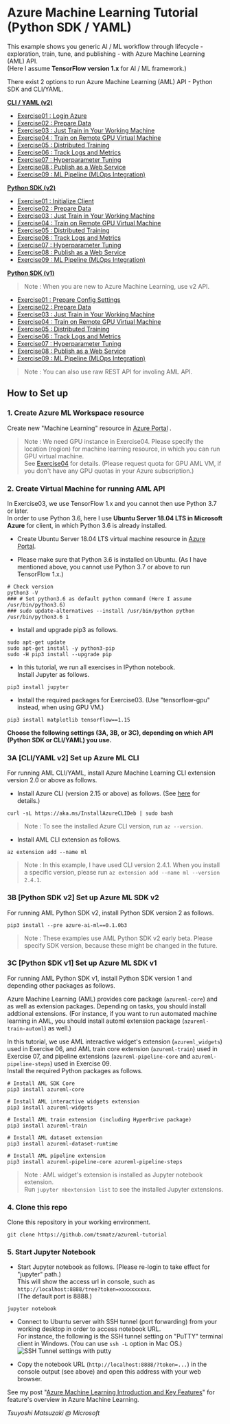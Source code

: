 # Azure Machine Learning Tutorial (Python SDK / YAML)

This example shows you generic AI / ML workflow through lifecycle - exploration, train, tune, and publishing - with Azure Machine Learning (AML) API.<br>
(Here I assume **TensorFlow version 1.x** for AI / ML framework.)

There exist 2 options to run Azure Machine Learning (AML) API - Python SDK and CLI/YAML.

<ins>**CLI / YAML (v2)**</ins>

- [Exercise01 : Login Azure](./cli_yaml/exercise01_login_azure.ipynb)
- [Exercise02 : Prepare Data](./cli_yaml/exercise02_prepare_data.ipynb)
- [Exercise03 : Just Train in Your Working Machine](./cli_yaml/exercise03_train_simple.ipynb)
- [Exercise04 : Train on Remote GPU Virtual Machine](./cli_yaml/exercise04_train_remote.ipynb)
- [Exercise05 : Distributed Training](./cli_yaml/exercise05_train_distributed.ipynb)
- [Exercise06 : Track Logs and Metrics](./cli_yaml/exercise06_experimentation.ipynb)
- [Exercise07 : Hyperparameter Tuning](./cli_yaml/exercise07_tune_hyperparameter.ipynb)
- [Exercise08 : Publish as a Web Service](./cli_yaml/exercise08_publish_model.ipynb)
- [Exercise09 : ML Pipeline (MLOps Integration)](./cli_yaml/exercise09_ml_pipeline.ipynb)

<ins>**Python SDK (v2)**</ins>

- [Exercise01 : Initialize Client](./python_sdk2/exercise01_initialize_client.ipynb)
- [Exercise02 : Prepare Data](./python_sdk2/exercise02_prepare_data.ipynb)
- [Exercise03 : Just Train in Your Working Machine](./python_sdk2/exercise03_train_simple.ipynb)
- [Exercise04 : Train on Remote GPU Virtual Machine](./python_sdk2/exercise04_train_remote.ipynb)
- [Exercise05 : Distributed Training](./python_sdk2/exercise05_train_distributed.ipynb)
- [Exercise06 : Track Logs and Metrics](./python_sdk2/exercise06_experimentation.ipynb)
- [Exercise07 : Hyperparameter Tuning](./python_sdk2/exercise07_tune_hyperparameter.ipynb)
- [Exercise08 : Publish as a Web Service](./python_sdk2/exercise08_publish_model.ipynb)
- [Exercise09 : ML Pipeline (MLOps Integration)](./python_sdk2/exercise09_ml_pipeline.ipynb)

<ins>**Python SDK (v1)**</ins>

> Note : When you are new to Azure Machine Learning, use v2 API.

- [Exercise01 : Prepare Config Settings](./notebooks/exercise01_prepare_config.ipynb)
- [Exercise02 : Prepare Data](./notebooks/exercise02_prepare_data.ipynb)
- [Exercise03 : Just Train in Your Working Machine](./notebooks/exercise03_train_simple.ipynb)
- [Exercise04 : Train on Remote GPU Virtual Machine](./notebooks/exercise04_train_remote.ipynb)
- [Exercise05 : Distributed Training](./notebooks/exercise05_train_distributed.ipynb)
- [Exercise06 : Track Logs and Metrics](./notebooks/exercise06_experimentation.ipynb)
- [Exercise07 : Hyperparameter Tuning](./notebooks/exercise07_tune_hyperparameter.ipynb)
- [Exercise08 : Publish as a Web Service](./notebooks/exercise08_publish_model.ipynb)
- [Exercise09 : ML Pipeline (MLOps Integration)](./notebooks/exercise09_ml_pipeline.ipynb)

> Note : You can also use raw REST API for involing AML API.

## How to Set up

### 1. Create Azure ML Workspace resource

Create new "Machine Learning" resource in [Azure Portal](https://portal.azure.com/) .

> Note : We need GPU instance in Exercise04. Please specify the location (region) for machine learning resource, in which you can run GPU virtual machine.<br>
> See [Exercise04](./notebooks/exercise04_train_remote.ipynb) for details. (Please request quota for GPU AML VM, if you don't have any GPU quotas in your Azure subscription.)

### 2. Create Virtual Machine for running AML API

In Exercise03, we use TensorFlow 1.x and you cannot then use Python 3.7 or later.<br>
In order to use Python 3.6, here I use **Ubuntu Server 18.04 LTS in Microsoft Azure** for client, in which Python 3.6 is already installed.

- Create Ubuntu Server 18.04 LTS virtual machine resource in [Azure Portal](https://portal.azure.com/).

- Please make sure that Python 3.6 is installed on Ubuntu. (As I have mentioned above, you cannot use Python 3.7 or above to run TensorFlow 1.x.)

```
# Check version
python3 -V
### # Set python3.6 as default python command (Here I assume /usr/bin/python3.6)
### sudo update-alternatives --install /usr/bin/python python /usr/bin/python3.6 1
````

- Install and upgrade pip3 as follows.

```
sudo apt-get update
sudo apt-get install -y python3-pip
sudo -H pip3 install --upgrade pip
```

- In this tutorial, we run all exercises in IPython notebook.<br>
  Install Jupyter as follows.

```
pip3 install jupyter
```

- Install the required packages for Exercise03. (Use "tensorflow-gpu" instead, when using GPU VM.)

```
pip3 install matplotlib tensorflow==1.15
```

**Choose the following settings (3A, 3B, or 3C), depending on which API (Python SDK or CLI/YAML) you use.**

### 3A [CLI/YAML v2] Set up Azure ML CLI

For running AML CLI/YAML, install Azure Machine Learning CLI extension version 2.0 or above as follows.

- Install Azure CLI (version 2.15 or above) as follows. (See [here](https://docs.microsoft.com/en-us/cli/azure/install-azure-cli-linux) for details.)

```
curl -sL https://aka.ms/InstallAzureCLIDeb | sudo bash
```

> Note : To see the installed Azure CLI version, run ```az --version```.

- Install AML CLI extension as follows.

```
az extension add --name ml
```

> Note : In this example, I have used CLI version 2.4.1. When you install a specific version, please run ```az extension add --name ml --version 2.4.1```.

### 3B [Python SDK v2] Set up Azure ML SDK v2

For running AML Python SDK v2, install Python SDK version 2 as follows.

```
pip3 install --pre azure-ai-ml==0.1.0b3
```

> Note : These examples use AML Python SDK v2 early beta. Please specify SDK version, because these might be changed in the future.

### 3C [Python SDK v1] Set up Azure ML SDK v1

For running AML Python SDK v1, install Python SDK version 1 and depending other packages as follows.

Azure Machine Learning (AML) provides core package (```azureml-core```) and as well as extension packages. Depending on tasks, you should install addtional extensions. (For instance, if you want to run automated machine learning in AML, you should install automl extension package (```azureml-train-automl```) as well.)

In this tutorial, we use AML interactive widget's extension (```azureml_widgets```) used in Exercise 06, and AML train core extension (```azureml-train```) used in Exercise 07, and pipeline extensions (```azureml-pipeline-core``` and ```azureml-pipeline-steps```) used in Exercise 09.<br>
Install the required Python packages as follows.

```
# Install AML SDK Core
pip3 install azureml-core

# Install AML interactive widgets extension
pip3 install azureml-widgets

# Install AML train extension (including HyperDrive package)
pip3 install azureml-train

# Install AML dataset extension
pip3 install azureml-dataset-runtime

# Install AML pipeline extension
pip3 install azureml-pipeline-core azureml-pipeline-steps
```

> Note : AML widget's extension is installed as Jupyter notebook extension.<br>
> Run ```jupyter nbextension list``` to see the installed Jupyter extensions.

### 4. Clone this repo

Clone this repository in your working environment.

```
git clone https://github.com/tsmatz/azureml-tutorial
```

### 5. Start Jupyter Notebook

- Start Jupyter notebook as follows. (Please re-login to take effect for "jupyter" path.)<br>
  This will show the access url in console, such as ```http://localhost:8888/tree?token=xxxxxxxxxx```.<br>
  (The default port is 8888.)

```
jupyter notebook
```

- Connect to Ubuntu server with SSH tunnel (port forwarding) from your working desktop in order to access notebook URL.<br>
  For instance, the following is the SSH tunnel setting on "PuTTY" terminal client in Windows. (You can use ```ssh -L``` option in Mac OS.)<br>
  ![SSH Tunnel settings with putty](https://tsmatz.github.io/images/github/azure-ml-tensorflow-complete-sample/20191225_SSH_Tunnel.jpg)

- Copy the notebook URL (```http://localhost:8888/?token=...```) in the console output (see above) and open this address with your web browser.



See my post "[Azure Machine Learning Introduction and Key Features](https://tsmatz.wordpress.com/2018/11/20/azure-machine-learning-services/)" for feature's overview in Azure Machine Learning.

*Tsuyoshi Matsuzaki @ Microsoft*
